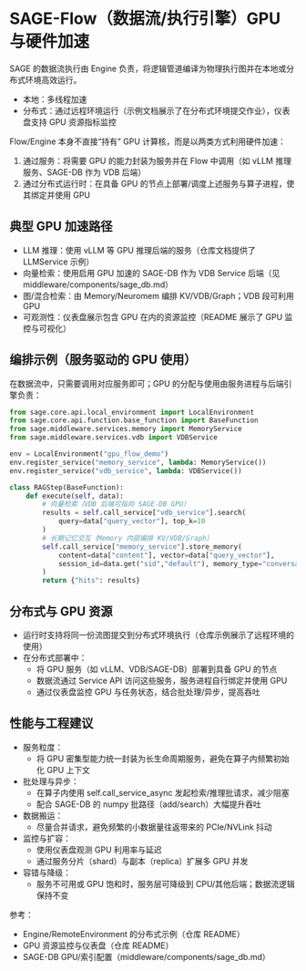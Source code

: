 # SAGE-Flow（数据流/执行引擎）GPU 与硬件加速

SAGE 的数据流执行由 Engine 负责，将逻辑管道编译为物理执行图并在本地或分布式环境高效运行。
- 本地：多线程加速
- 分布式：通过远程环境运行（示例文档展示了在分布式环境提交作业），仪表盘支持 GPU 资源指标监控

Flow/Engine 本身不直接“持有” GPU 计算核，而是以两类方式利用硬件加速：
1) 通过服务：将需要 GPU 的能力封装为服务并在 Flow 中调用（如 vLLM 推理服务、SAGE-DB 作为 VDB 后端）
2) 通过分布式运行时：在具备 GPU 的节点上部署/调度上述服务与算子进程，使其绑定并使用 GPU

## 典型 GPU 加速路径

- LLM 推理：使用 vLLM 等 GPU 推理后端的服务（仓库文档提供了 LLMService 示例）
- 向量检索：使用启用 GPU 加速的 SAGE-DB 作为 VDB Service 后端（见 middleware/components/sage_db.md）
- 图/混合检索：由 Memory/Neuromem 编排 KV/VDB/Graph；VDB 段可利用 GPU
- 可观测性：仪表盘展示包含 GPU 在内的资源监控（README 展示了 GPU 监控与可视化）

## 编排示例（服务驱动的 GPU 使用）

在数据流中，只需要调用对应服务即可；GPU 的分配与使用由服务进程与后端引擎负责：

```python
from sage.core.api.local_environment import LocalEnvironment
from sage.core.api.function.base_function import BaseFunction
from sage.middleware.services.memory import MemoryService
from sage.middleware.services.vdb import VDBService

env = LocalEnvironment("gpu_flow_demo")
env.register_service("memory_service", lambda: MemoryService())
env.register_service("vdb_service", lambda: VDBService())

class RAGStep(BaseFunction):
    def execute(self, data):
        # 向量检索（VDB 后端可指向 SAGE-DB GPU）
        results = self.call_service["vdb_service"].search(
            query=data["query_vector"], top_k=10
        )
        # 长期记忆交互（Memory 内部编排 KV/VDB/Graph）
        self.call_service["memory_service"].store_memory(
            content=data["content"], vector=data["query_vector"],
            session_id=data.get("sid","default"), memory_type="conversation"
        )
        return {"hits": results}
```

## 分布式与 GPU 资源

- 运行时支持将同一份流图提交到分布式环境执行（仓库示例展示了远程环境的使用）
- 在分布式部署中：
  - 将 GPU 服务（如 vLLM、VDB/SAGE-DB）部署到具备 GPU 的节点
  - 数据流通过 Service API 访问这些服务，服务进程自行绑定并使用 GPU
  - 通过仪表盘监控 GPU 与任务状态，结合批处理/异步，提高吞吐

## 性能与工程建议

- 服务粒度：
  - 将 GPU 密集型能力统一封装为长生命周期服务，避免在算子内频繁初始化 GPU 上下文
- 批处理与异步：
  - 在算子内使用 self.call_service_async 发起检索/推理批请求，减少阻塞
  - 配合 SAGE-DB 的 numpy 批路径（add/search）大幅提升吞吐
- 数据搬运：
  - 尽量合并请求，避免频繁的小数据量往返带来的 PCIe/NVLink 抖动
- 监控与扩容：
  - 使用仪表盘观测 GPU 利用率与延迟
  - 通过服务分片（shard）与副本（replica）扩展多 GPU 并发
- 容错与降级：
  - 服务不可用或 GPU 饱和时，服务层可降级到 CPU/其他后端；数据流逻辑保持不变

参考：
- Engine/RemoteEnvironment 的分布式示例（仓库 README）
- GPU 资源监控与仪表盘（仓库 README）
- SAGE-DB GPU/索引配置（middleware/components/sage_db.md）
```